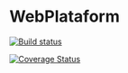 # WebPlataform

[![Build status](https://ci.appveyor.com/api/projects/status/jc6xoa7sx1r1ndam?svg=true)](https://ci.appveyor.com/project/Britz/webplataform)

[![Coverage Status](https://coveralls.io/repos/Famintus/WebPlataform/badge.svg?branch=master)](https://coveralls.io/r/Famintus/WebPlataform?branch=master)
